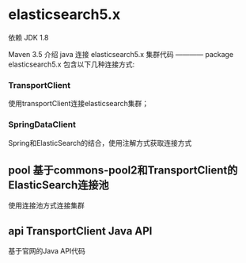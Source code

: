 # elasticsearch5.x
依赖
JDK 1.8

Maven 3.5
介绍
java 连接 elasticsearch5.x 集群代码
———— package elasticsearch5.x 包含以下几种连接方式:


### TransportClient
使用transportClient连接elasticsearch集群；

### SpringDataClient
Spring和ElasticSearch的结合，使用注解方式获取连接方式


## pool 基于commons-pool2和TransportClient的ElasticSearch连接池
使用连接池方式连接集群

## api TransportClient Java API
基于官网的Java API代码 

